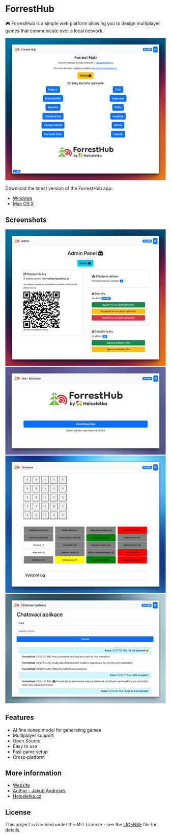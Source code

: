 # ForrestHub

🎮 ForrestHub is a simple web platform allowing you to design multiplayer games that communicate over a local network.

![ForrestHub](./docs/media/home.png)


Download the latest version of the ForrestHub app:
- [Windows](https://github.com/Helceletka/ForrestHub/releases/latest/download/ForrestHub-Windows.exe)
- [Mac OS X](https://github.com/Helceletka/ForrestHub/releases/latest/download/ForrestHub-macOS)

## Screenshots
![ForrestHub](./docs/media/admin.png)
![ForrestHub](./docs/media/kontrolor.png)
![ForrestHub](./docs/media/universe.png)
![ForrestHub](./docs/media/chat.png)


## Features
- AI fine-tuned model for generating games
- Multiplayer support
- Open Source
- Easy to use
- Fast game setup
- Cross-platform

## More information
- [Website](https://forresthub.helceletka.cz/)
- [Author - Jakub Andrýsek](https://kubaandrysek.cz/)
- [Helceletka.cz](https://helceletka.cz/)

## License
This project is licensed under the MIT License - see the [LICENSE](LICENSE) file for details.
